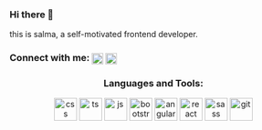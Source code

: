 ### Hi there 👋


 this is salma, a self-motivated frontend developer.
<h3 align="left">Connect with me:
<a href="https://www.linkedin.com/in/salma-yasser-566b7b198/" target="blank"><img align="center" src="https://cdn.jsdelivr.net/npm/simple-icons@3.0.1/icons/linkedin.svg" alt="" height="20" width="20" /></a>
<a href="your link" target="blank"><img align="center" src="https://cdn.jsdelivr.net/npm/simple-icons@3.0.1/icons/instagram.svg" alt="" height="20" width="20" /></a>

</h3>

 
 <h3 align="center">Languages and Tools:</h3>
<p align="center">
    <img
      src="https://www.vectorlogo.zone/logos/w3_css/w3_css-icon.svg"
      alt="css"
      width="40"
      height="40"
    />
    <img
      src="https://www.vectorlogo.zone/logos/typescriptlang/typescriptlang-icon.svg"
      alt="ts"
      width="40"
      height="40"
    />
    <img
      src="https://www.vectorlogo.zone/logos/javascript/javascript-icon.svg"
      alt="js"
      width="40"
      height="40"
    />
   <img
      src="https://www.vectorlogo.zone/logos/getbootstrap/getbootstrap-icon.svg"
      alt="bootstrap"
      width="40"
      height="40"
    />
   <img
      src="https://www.vectorlogo.zone/logos/angular/angular-icon.svg"
      alt="angular"
      width="40"
      height="40"
    />
    <img
      src="https://www.vectorlogo.zone/logos/reactjs/reactjs-icon.svg"
      alt="react"
      width="40"
      height="40"
    />
    <img
      src="https://www.vectorlogo.zone/logos/sass-lang/sass-lang-icon.svg"
      alt="sass"
      width="40"
      height="40"
    />
    <img
      src="https://www.vectorlogo.zone/logos/git-scm/git-scm-icon.svg"
      alt="git"
      width="40"
      height="40"
    />
 
 
</p>

 


